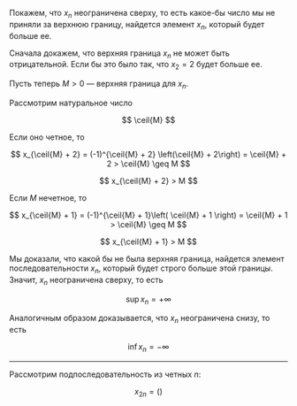 Покажем, что $x_n$ неограничена сверху, то есть какое-бы число мы не приняли за верхнюю границу, найдется элемент $x_n$, который будет больше ее.

Сначала докажем, что верхняя граница $x_n$ не может быть отрицательной. Если бы это было так, что $x_2 = 2$ будет больше ее.

Пусть теперь $M > 0$ — верхняя граница для $x_n$.

Рассмотрим натуральное число

$$ \ceil{M} $$

Если оно четное, то

$$ x_{\ceil{M} + 2} = (-1)^{\ceil{M} + 2} \left(\ceil{M} + 2\right) = \ceil{M} + 2 > \ceil{M} \geq M $$

$$ x_{\ceil{M} + 2} > M $$

Если $M$ нечетное, то

$$ x_{\ceil{M} + 1} = (-1)^{\ceil{M} + 1}\left( \ceil{M} + 1 \right) = \ceil{M} + 1 > \ceil{M} \geq M $$

$$ x_{\ceil{M} + 1} > M $$

Мы доказали, что какой бы не была верхняя граница, найдется элемент последовательности $x_n$, который будет строго больше этой границы. Значит, $x_n$ неограничена сверху, то есть

$$ \sup x_n = +\infty $$

Аналогичным образом доказывается, что $x_n$ неограничена снизу, то есть

$$ \inf x_n = -\infty $$

---

Рассмотрим подпоследовательность из четных $n$:

$$ x_{2n} = () $$